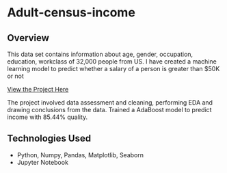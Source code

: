 # Adult-census-income
## Overview
This data set contains information about age, gender, occupation, education, workclass of 32,000 people from US.
I have created a machine learning model to predict whether a salary of a person is greater than $50K or not

[View the Project Here](https://github.com/Fancy-angel/Adult-census-income/blob/main/Adult_census_income.ipynb)

The project involved data assessment and cleaning, performing EDA and drawing conclusions from the data.
Trained a AdaBoost model to predict income with 85.44% quality.

## Technologies Used
- Python, Numpy, Pandas, Matplotlib, Seaborn
- Jupyter Notebook
